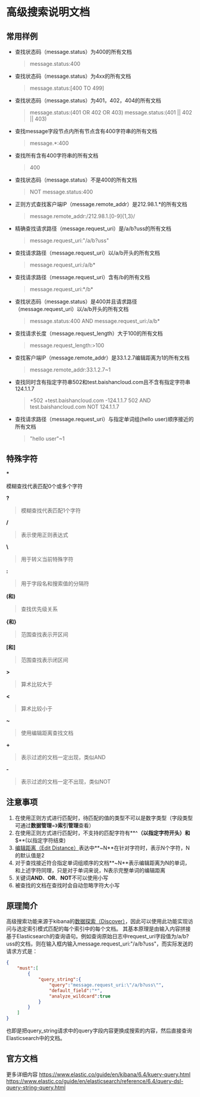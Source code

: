 # 高级搜索说明文档
## 常用样例
* 查找状态码（message.status）为400的所有文档 

    > message.status:400
* 查找状态码（message.status）为4xx的所有文档
    > message.status:[400 TO 499]
* 查找状态码（message.status）为401，402，404的所有文档
    > message.status:(401 OR 402 OR 403)
    > message.status:(401 || 402 || 403)
* 查找message字段节点内所有节点含有400字符串的所有文档
    > message.\*:400
* 查找所有含有400字符串的所有文档
    > 400
* 查找状态码（message.status）不是400的所有文档
    > NOT message.status:400
* 正则方式查找客户端IP（message.remote_addr）是212.98.1.*的所有文档
    > message.remote_addr:/212\.98\.1\.[0-9]{1,3}/
* 精确查找请求路径（message.request_uri）是/a/b?uss的所有文档
    > message.request_uri:"/a/b?uss"
* 查找请求路径（message.request_uri）以/a/b开头的所有文档
    > message.request_uri:\/a\/b*
* 查找请求路径（message.request_uri）含有/b的所有文档
    > message.request_uri:\*\/b\*
* 查找状态码（message.status）是400并且请求路径（message.request_uri）以/a/b开头的所有文档
    > message.status:400 AND message.request_uri:\/a\/b*
* 查找请求长度（message.request_length）大于100的所有文档
    > message.request_length:>100
* 查找客户端IP（message.remote_addr）是33.1.2.7编辑距离为1的所有文档
    > message.remote_addr:33.1.2.7~1
* 查找同时含有指定字符串502和test.baishancloud.com且不含有指定字符串124.1.1.7
    > +502 +test.baishancloud.com -124.1.1.7
    > 502 AND test.baishancloud.com NOT 124.1.1.7
* 查找请求路径（message.request_uri）与指定单词组(hello user)顺序接近的所有文档
    > "hello user"~1
    
## 特殊字符
**\***

模糊查找代表匹配0个或多个字符

**?**
>模糊查找代表匹配1个字符

**/**

>表示使用正则表达式

**\\**

>用于转义当前特殊字符

**:**

>用于字段名和搜索值的分隔符

**(**和**)**

>查找优先级关系

**{**和**}**

>范围查找表示开区间

**[**和**]**

>范围查找表示闭区间

**>**

>算术比较大于

**<**

>算术比较小于

**~**

>使用编辑距离查找文档

**+**

>表示过滤的文档一定出现，类似AND

**-**

>表示过滤的文档一定不出现，类似NOT

## 注意事项
1. 在使用正则方式进行匹配时，待匹配的值的类型不可以是数字类型（字段类型可通过**数据管理**=》**索引管理**查看）
2. 在使用正则方式进行匹配时，不支持的匹配字符有**^**（以指定字符开头）和**$**(以指定字符结束)
3. [编辑距离（Edit Distance）](https://baike.baidu.com/item/%E7%BC%96%E8%BE%91%E8%B7%9D%E7%A6%BB/8010193)表达中**~N**在针对字符时，表示N个字符，N的默认值是2
4. 对于查找接近符合指定单词组顺序的文档**~N**表示编辑距离为N的单词，和上述字符同理，只是对于单词来说，N表示完整单词的编辑距离
5. 关键词**AND**、**OR**、**NOT**不可以使用小写
6. 被查找的文档在查找时会自动忽略字符大小写

## 原理简介
高级搜索功能来源于kibana的[数据探索（Discover）](https://www.elastic.co/guide/cn/kibana/current/discover.html#discover)，因此可以使用此功能实现访问与选定索引模式匹配的每个索引中的每个文档。
其基本原理是由输入内容拼接基于Elasticsearch的查询语句。例如查询原始日志中request_uri字段值为/a/b?uss的文档，则在输入框内输入message.request_uri:"/a/b?uss"，而实际发送的请求方式是：

```json
{
    "must":[
        {
            "query_string":{
                "query":"message.request_uri:\"/a/b?uss\"",
                "default_field":"*",
                "analyze_wildcard":true
            }
        }
    ]
}
```
也即是把query_string请求中的query字段内容更换成搜索的内容，然后直接查询Elasticsearch中的文档。

## 官方文档
更多详细内容
https://www.elastic.co/guide/en/kibana/6.4/kuery-query.html
https://www.elastic.co/guide/en/elasticsearch/reference/6.4/query-dsl-query-string-query.html


